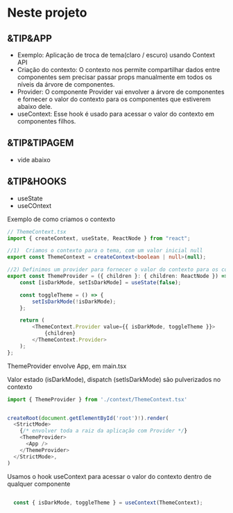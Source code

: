 # Neste projeto

## &TIP&APP

- Exemplo: Aplicação de troca de tema(claro / escuro) usando Context API
- Criação do contexto: O contexto nos permite compartilhar dados entre componentes sem precisar passar props manualmente em todos os níveis da árvore de componentes.
- Provider: O componente Provider vai envolver a árvore de componentes e fornecer o valor do contexto para os componentes que estiverem abaixo dele.
- useContext: Esse hook é usado para acessar o valor do contexto em componentes filhos.

## &TIP&TIPAGEM

- vide abaixo

## &TIP&HOOKS

- useState
- useCOntext

Exemplo de como criamos o contexto

```ts
// ThemeContext.tsx
import { createContext, useState, ReactNode } from "react";

//1)  Criamos o contexto para o tema, com um valor inicial null
export const ThemeContext = createContext<boolean | null>(null);

//2) Definimos um provider para fornecer o valor do contexto para os componentes filhos
export const ThemeProvider = ({ children }: { children: ReactNode }) => {
    const [isDarkMode, setIsDarkMode] = useState(false);

    const toggleTheme = () => {
        setIsDarkMode(!isDarkMode);
    };

    return (
        <ThemeContext.Provider value={{ isDarkMode, toggleTheme }}>
            {children}
        </ThemeContext.Provider>
    );
};

```

ThemeProvider envolve App, em main.tsx

Valor estado (isDarkMode), dispatch (setIsDarkMode) são pulverizados no contexto

```ts
import { ThemeProvider } from './context/ThemeContext.tsx'


createRoot(document.getElementById('root')!).render(
  <StrictMode>
    {/* envolver toda a raiz da aplicação com Provider */}
    <ThemeProvider>
      <App />
    </ThemeProvider>
  </StrictMode>,
)
```

Usamos o hook useContext para acessar o valor do contexto dentro de qualquer componente

```ts

  const { isDarkMode, toggleTheme } = useContext(ThemeContext);
```
